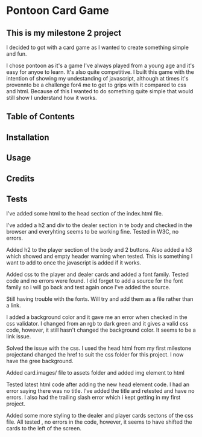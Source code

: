 # Pontoon Card Game

## This is my milestone 2 project

I decided to got with a card game as I wanted to create something simple and fun.

I chose pontoon as it's a game I've always played from a young age and it's easy for anyoe to learn. It's also quite competitive.
I built this game with the intention of showing my undestanding of javascript, although at times it's provennto be a challenge for4 me to get to grips with it compared to css and html. Because of this I wanted to do something quite simple that would still show I understand how it works.

## Table of Contents

## Installation

## Usage

## Credits

## Tests

I've added some html to the head section of the index.html file.

I've added a h2 and div to the dealer section in te body and checked in the browser and everyhting seems to be working fine. Tested in W3C, no errors.
<!--add screenshots from assets folder once uploaded to file - screenshot1-->

Added h2 to the player section of the body and 2 buttons. Also added a h3 which showed and empty header warning when tested. This is something I want to add to once the javascript is added if it works.
<!-- add screenshot 2 -->

<!-- need to test the h3 once I've added the javascript. not sure if what I have in mind will work but I'll run test once I get to that point and show results in here -->

Added css to the player and dealer cards and added a font family. Tested code and no errors were found. <!-- add screen shot-->
I did forget to add a source for the font family so i will go back and test again once I've added the source.
<!-- find fonts in google fonts and add to css file -->

Still having trouble with the fonts. Will try and add them as a file rather than a link.
<!-- I copied and pasted the head element html from my first milestone project and the fonts are now working fine on all sections. -->

<!-- add screenshot of url with green background and correct fonts -->

I added a background color and it gave me an error when checked in the css validator. I changed from an rgb to dark green and it gives a valid css code, however, it still hasn't changed the background color. It seems to be a link issue.
<!-- come back to css link as it still isn't working -->
Solved the issue with the css. I used the head html from my first milestone projectand changed the href to suit the css folder for this project. I now have the gree background.


Added card.images/ file to assets folder and added img element to html 
<!-- need to test code for images file -->

Tested latest html code after adding the new head element code. I had an error saying there was no title. I've added the title and retested and have no errors. I also had the trailing slash error which i kept getting in my first project.
<!-- add screen shot showing errors -->

Added some more styling to the dealer and player cards sectons of the css file. All tested , no errors in the code, however, it seems to have shifted the cards to the left of the screen.
<!-- revert back to previous css and add each variable 1 at a time -->